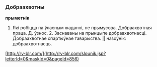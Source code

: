 ### Добраахвотны
**прыметнік**

1. Які робіцца па ўласным жаданні, не прымусова. Добраахвотная праца. Д. ўзнос. 2. Заснаваны на прынцыпе добраахвотнасці. Добраахвотнае спартыўнае таварыства. || назоўнік: добраахвотнасць.

<a rel="author">[http://rv-blr.com/](http://rv-blr.com/slounik.jsp?letterId=0&maskId=0&pageId=856)</a>
